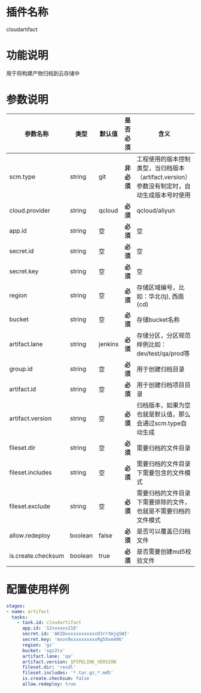 # 插件名称 

cloudartifact

# 功能说明

用于将构建产物归档到云存储中

# 参数说明

| 参数名称 | 类型 | 默认值 | 是否必须 | 含义 |
|---|---|---|---|---|
| scm.type | string | git | **非必须** | 工程使用的版本控制类型，当归档版本（artifact.version）参数没有制定时，自动生成版本号时使用 |
| cloud.provider | string | qcloud | **必须** | qcloud/aliyun | 云服务提供商，目前只支持qcloud |
| app.id | string | 空 | **必须** | 空 |
| secret.id | string | 空 | **必须** | 空|
| secret.key | string | 空 | **必须** | 空|
| region | string | 空 | **必须** | 存储区域编号，比如：华北(tj), 西南(cd) |
| bucket | string | 空 | **必须** | 存储bucket名称 |
| artifact.lane | string | jenkins | **必须** | 存储分区，分区规范样例比如： dev/test/qa/prod等 |
| group.id | string | 空 | **必须** | 用于创建归档目录 |
| artifact.id | string | 空 | **必须** | 用于创建归档项目目录 |
| artifact.version | string | 空 | **必须** | 归档版本，如果为空也就是默认值，那么会通过scm.type自动生成 |
| fileset.dir | string | 空 | **必须** | 需要归档的文件目录 |
| fileset.includes | string | 空 | **必须** | 需要归档的文件目录下需要包含的文件模式 |
| fileset.exclude| string | 空 | **必须** | 需要归档的文件目录下需要排除的文件，也就是不需要归档的文件模式 |
| allow.redeploy | boolean | false | **必须** | 是否可以覆盖已归档文件 |
| is.create.checksum | boolean | true | **必须** | 是否需要创建md5校验文件 |

# 配置使用样例

```yml
stages:
- name: artifact
  tasks:
    - task.id: cloudartifact
      app.id: '12xxxxxx218'
      secret.id: 'AKIDxxxxxxxxxxxxO3rr3mjqSWI'
      secret.key: 'msvn9xxxxxxxxxxRg5Xvm496'
      region: 'gz'
      bucket: 'sgz2tx'
      artifact.lane: 'qa'
      artifact.version: $PIPELINE_VERSION
      fileset.dir: 'resdl'
      fileset.includes: '*.tar.gz,*.md5'
      is.create.checksum: false
      allow.redeploy: true
```